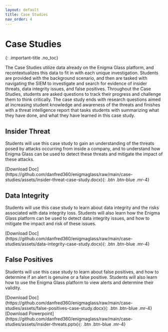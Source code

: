 ```yaml
---
layout: default
title: Case Studies
nav_order: 4
---
```


# Case Studies
{: .important-title .no_toc}

The Case Studies utilize data already on the Enigma Glass platform, and recontextualizes this data to fit in with each unique investigation. Students are provided with the background scenario, and then are tasked with navigating the SIEM to investigate and search for evidence of insider threats, data integrity issues, and false positives. Throughout the Case Studies, students are asked questions to track their progress and challenge them to think critically. The case study ends with research questions aimed at increasing student knowledge and awareness of the threats and finishes with a threat intelligence report that tasks students with summarizing what they have done, and what they have learned in this case study. 

## Insider Threat

Students will use this case study to gain an understanding of the threats posed by attacks occurring from inside a company, and to understand how Enigma Glass can be used to detect these threats and mitigate the impact of these attacks. 

<span class="fs-3">
[Download Doc](https://github.com/danfred360/enigmaglass/raw/main/case-studies/assets/insider-threat-case-study.docx){: .btn .btn-blue .mr-4}
</span>

## Data Integrity

Students will use this case study to learn about data integrity and the risks associated with data integrity loss. Students will also learn how the Enigma Glass platform can be used to detect data integrity issues, and how to mitigate the impact and risk of these issues. 

<span class="fs-3">
[Download Doc](https://github.com/danfred360/enigmaglass/raw/main/case-studies/assets/data-integrity-case-study.docx){: .btn .btn-blue .mr-4}
</span>

## False Positives

Students will use this case study to learn about false positives, and how to determine if an alert is genuine or a false positive. Students will also learn how to use the Enigma Glass platform to view alerts and determine their validity.

<span class="fs-3">
[Download Doc](https://github.com/danfred360/enigmaglass/raw/main/case-studies/assets/false-positives-case-study.docx){: .btn .btn-blue .mr-4} [Download Powerpoint](https://github.com/danfred360/enigmaglass/raw/main/case-studies/assets/insider-threats.pptx){: .btn .btn-blue .mr-4}
</span>